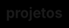 # projetos
<html lang="pt-br">
<head>
    <style>
        html, body {
            background-color: black;
        }

        * {
            color: white;
        }

        a {
            color: rgb(117, 0, 0);
        }
    </style>
</head>
Lista de Projetos desenvolvidos por João Fontenelle: <br>
<ul>
    <li><a href="https://joaofontenelle01.github.io/projetos/ProjetoAndroid/ProjetoAndroid.html" target="_blank">Projeto Android</a></li>
    <li><a href="https://joaofontenelle01.github.io/projetos/ProjetoCordel/ProjetoCordel.html" target="_blank">Projeto Cordel</a></li>
    <li><a href="https://joaofontenelle01.github.io/projetos/ProjetoRedesSociais/ProjetoRS.html" target="_blank">Projeto Redes Sociais</a></li>
</ul>